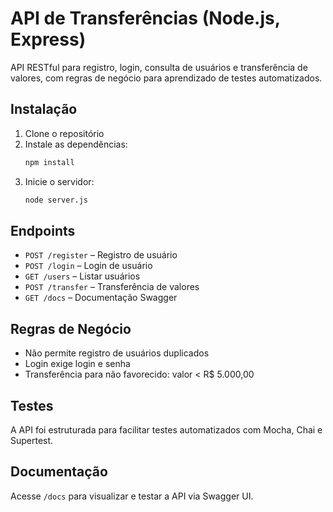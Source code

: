 # API de Transferências (Node.js, Express)

API RESTful para registro, login, consulta de usuários e transferência de valores, com regras de negócio para aprendizado de testes automatizados.

## Instalação

1. Clone o repositório
2. Instale as dependências:
   ```bash
   npm install
   ```
3. Inicie o servidor:
   ```bash
   node server.js
   ```

## Endpoints

- `POST /register` – Registro de usuário
- `POST /login` – Login de usuário
- `GET /users` – Listar usuários
- `POST /transfer` – Transferência de valores
- `GET /docs` – Documentação Swagger

## Regras de Negócio

- Não permite registro de usuários duplicados
- Login exige login e senha
- Transferência para não favorecido: valor < R$ 5.000,00

## Testes

A API foi estruturada para facilitar testes automatizados com Mocha, Chai e Supertest.

## Documentação

Acesse `/docs` para visualizar e testar a API via Swagger UI.
